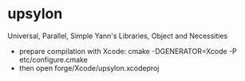 # upsylon
Universal, Parallel, Simple Yann's Libraries, Object and Necessities

- prepare compilation with Xcode:
	cmake -DGENERATOR=Xcode -P etc/configure.cmake
- then
	open forge/Xcode/upsylon.xcodeproj
